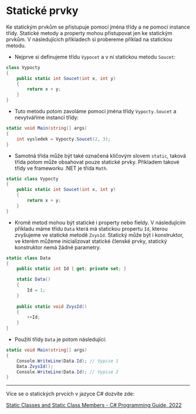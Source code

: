 
# Statické prvky

Ke statickým prvkům se přistupuje pomocí jména třídy a ne pomocí instance třídy. Statické metody a property mohou přistupovat jen ke statickým prvkům. V následujících příkladech si probereme příklad na statickou metodu.

* Nejprve si definujeme třídu `Vypocet` a v ní statickou metodu `Soucet`:
```cs 
class Vypocty
{
    public static int Soucet(int x, int y)
    {
        return x + y;
    }
}
```
* Tuto metodu potom zavoláme pomocí jména třídy `Vypocty.Soucet` a nevytváříme instanci třídy:

```cs 
static void Main(string[] args)
{
    int vysledek = Vypocty.Soucet(2, 3);
}
```

* Samotná třída může být také označená klíčovým slovem `static`, taková třída potom může obsahovat pouze statické prvky. Příkladem takové třídy ve frameworku .NET je třída `Math`.

```cs 
static class Vypocty
{
    public static int Soucet(int x, int y)
    {
        return x + y;
    }
}
```

* Kromě metod mohou být statické i property nebo fieldy. V následujícím příkladu máme třídu `Data` která má statickou propertu `Id`, kterou zvyšujeme ve statické metodě `ZvysId`. Statický může být i konstruktor, ve kterém můžeme inicializovat statické členské prvky, statický konstruktor nemá žádné parametry.

```cs 
static class Data
{
    public static int Id { get; private set; }

    static Data()
    {
        Id = 1;
    }
    
    public static void ZvysId()
    {
        ++Id;
    }
}
```

* Použití třídy `Data` je potom následující:

```cs 
static void Main(string[] args)
{
    Console.WriteLine(Data.Id); // Vypise 1
    Data.ZvysId(); 
    Console.WriteLine(Data.Id); // Vypise 2
}
```
---
Více se o statických prvcích v jazyce C# dozvíte zde:

[Static Classes and Static Class Members - C# Programming Guide, 2022](https://docs.microsoft.com/en-us/dotnet/csharp/programming-guide/classes-and-structs/static-classes-and-static-class-members)
